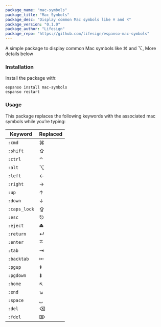 ```yaml
---
package_name: "mac-symbols"
package_title: "Mac Symbols"
package_desc: "Display common Mac symbols like ⌘ and ⌥"
package_version: "0.1.0"
package_author: "Lifesign"
package_repo: "https://github.com/lifesign/espanso-mac-symbols"
---
```

A simple package to display common Mac symbols like ⌘ and ⌥, More details below

### Installation

Install the package with:

```
espanso install mac-symbols
espanso restart
```

### Usage
This package replaces the following keywords with the associated mac symbols while you’re typing:

| Keyword | Replaced |
| --- | --- |
| `:cmd` | ⌘ |
| `:shift` | ⇧ |
| `:ctrl` | ⌃ |
| `:alt` | ⌥ |
| `:left` | ← |
| `:right` | → |
| `:up` | ↑ |
| `:down` | ↓ |
| `:caps_lock` | ⇪ |
| `:esc` | ⎋ |
| `:eject` | ⏏ |
| `:return` | ↵ |
| `:enter` | ⌅ |
| `:tab` | ⇥ |
| `:backtab` | ⇤ |
| `:pgup` | ⇞ |
| `:pgdown` | ⇟ |
| `:home` | ↖ |
| `:end` | ↘ |
| `:space` | ␣ |
| `:del` | ⌫ |
| `:fdel` | ⌦  |
